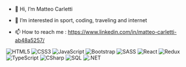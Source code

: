 - 👋 Hi, I’m Matteo Carletti
  
- 👀 I’m interested in sport, coding, traveling and internet
  
- 📫 How to reach me : https://www.linkedin.com/in/matteo-carletti-ab48a5257/

  

![HTML5](https://img.shields.io/badge/-HTML5-%23E34F26?style=flat-square&logo=html5&logoColor=white)
![CSS3](https://img.shields.io/badge/-CSS3-%231572B6?style=flat-square&logo=css3&logoColor=white)
![JavaScript](https://img.shields.io/badge/-JavaScript-%23F7DF1E?style=flat-square&logo=javascript&logoColor=black)
![Bootstrap](https://img.shields.io/badge/-Bootstrap-%23563D7C?style=flat-square&logo=bootstrap&logoColor=white)
![SASS](https://img.shields.io/badge/-SASS-%23CC6699?style=flat-square&logo=sass&logoColor=white)
![React](https://img.shields.io/badge/-React-%2361DAFB?style=flat-square&logo=react&logoColor=black)
![Redux](https://img.shields.io/badge/-Redux-%23764ABC?style=flat-square&logo=redux&logoColor=white)
![TypeScript](https://img.shields.io/badge/-TypeScript-%233178C6?style=flat-square&logo=typescript&logoColor=white)
![CSharp](https://img.shields.io/badge/-C%23-%23239120?style=flat-square&logo=c-sharp&logoColor=white)
![SQL](https://img.shields.io/badge/-SQL-%2300f?style=flat-square&logo=sql&logoColor=white)
![.NET](https://img.shields.io/badge/-.NET-%23512BD4?style=flat-square&logo=dotnet&logoColor=white)


<!---
Matteocarlett/Matteocarlett is a ✨ special ✨ repository because its `README.md` (this file) appears on your GitHub profile.
You can click the Preview link to take a look at your changes.
--->
